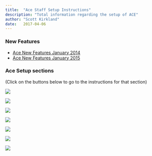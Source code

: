 ```yaml
---
title:  "Ace Staff Setup Instructions"
description: "Total information regarding the setup of ACE"
author: "Scott Kirkland"
date:   2017-04-06
---
```


### New Features

- [Ace New Features January 2014](/documentation/ace/ace-new-features-jan-2015)
- [Ace New Features January 2015](/documentation/ace/ace-new-features-jan-2015)

### Ace Setup sections
(Click on the buttons below to go to the instructions for that section)

[![](https://i.embed.ly/1/image?url=http%3A%2F%2Fucdavis.github.io%2FACE%2Fimages%2Ffaq%2FAceDeptButton2.png&key=afea23f29e5a4f63bd166897e3dc72df)](/documentation/ace/department-settings)


[![](https://i.embed.ly/1/image?url=http%3A%2F%2Fucdavis.github.io%2FACE%2Fimages%2Ffaq%2FAceManageUsersButton.png&key=afea23f29e5a4f63bd166897e3dc72df)](/documentation/ace/ace-manage-users)


[![](https://i.embed.ly/1/image?url=http%3A%2F%2Fucdavis.github.io%2FACE%2Fimages%2Ffaq%2FAceTemplateButton.png&key=afea23f29e5a4f63bd166897e3dc72df)](/documentation/ace/ace-templates)


[![](https://i.embed.ly/1/image?url=http%3A%2F%2Fucdavis.github.io%2FACE%2Fimages%2Ffaq%2FAceSetupButton.png&key=afea23f29e5a4f63bd166897e3dc72df)](/documentation/ace/ace-setup)


[![](https://i.embed.ly/1/image?url=http%3A%2F%2Fucdavis.github.io%2FACE%2Fimages%2Ffaq%2FAcePendingOpenButton.png&key=afea23f29e5a4f63bd166897e3dc72df)](/documentation/ace/ace-pending-open)


[![](https://i.embed.ly/1/image?url=http%3A%2F%2Fucdavis.github.io%2FACE%2Fimages%2Ffaq%2FAceClosedButton.png&key=afea23f29e5a4f63bd166897e3dc72df)](/documentation/ace/ace-closed)


[![](https://i.embed.ly/1/image?url=http%3A%2F%2Fucdavis.github.io%2FACE%2Fimages%2Ffaq%2FAceReviewButton.png&key=afea23f29e5a4f63bd166897e3dc72df)](/documentation/ace/review)
